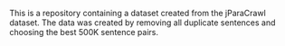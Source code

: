 This is a repository containing a dataset created from the jParaCrawl dataset.
The data was created by removing all duplicate sentences and choosing the best 500K sentence pairs.